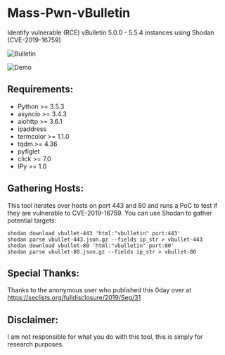 # Mass-Pwn-vBulletin
Identify vulnerable (RCE) vBulletin 5.0.0 - 5.5.4 instances using Shodan (CVE-2019-16759)

![Bulletin](https://raw.githubusercontent.com/Frint0/mass-pwn-vbulletin/master/vbulletin.png)

![Demo](https://raw.githubusercontent.com/Frint0/mass-pwn-vbulletin/master/demo.png)

## Requirements:

* Python >= 3.5.3
* asyncio >= 3.4.3
* aiohttp >= 3.6.1
* ipaddress
* termcolor >= 1.1.0
* tqdm >= 4.36
* pyfiglet
* click >= 7.0
* IPy >= 1.0

## Gathering Hosts:

This tool iterates over hosts on port 443 and 80 and runs a PoC to test if they are vulnerable to CVE-2019-16759. You can use Shodan to gather potential targets:

```
shodan download vbullet-443 'html:"vbulletin" port:443'
shodan parse vbullet-443.json.gz --fields ip_str > vbullet-443
shodan download vbullet-80 'html:"vbulletin" port:80'
shodan parse vbullet-80.json.gz --fields ip_str > vbullet-80
```

## Special Thanks:

Thanks to the anonymous user who published this 0day over at https://seclists.org/fulldisclosure/2019/Sep/31

## Disclaimer:

I am not responsible for what you do with this tool, this is simply for research purposes.
